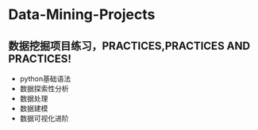 # Data-Mining-Projects
数据挖掘项目练习，PRACTICES,PRACTICES AND PRACTICES!
------
+ python基础语法  
+ 数据探索性分析  
+ 数据处理  
+ 数据建模  
+ 数据可视化进阶  
